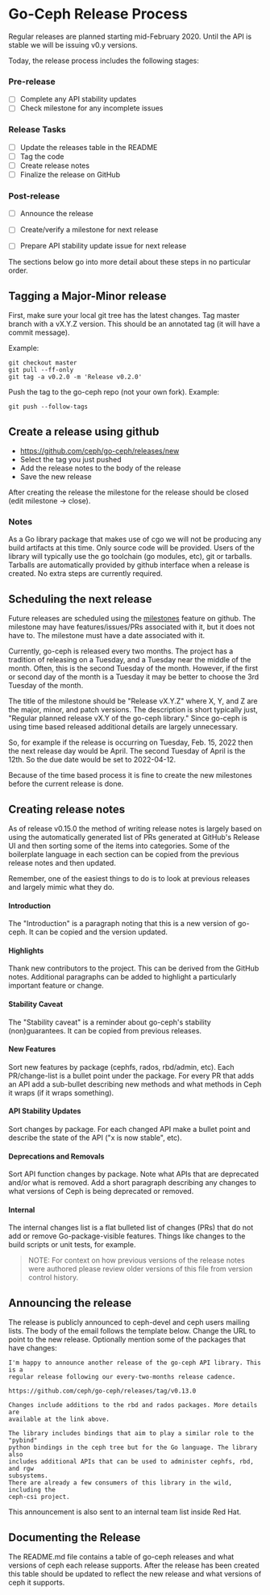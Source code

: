 
# Go-Ceph Release Process

Regular releases are planned starting mid-February 2020. Until the API is
stable we will be issuing v0.y versions.

Today, the release process includes the following stages:

### Pre-release
- [ ] Complete any API stability updates
- [ ] Check milestone for any incomplete issues

### Release Tasks
- [ ] Update the releases table in the README
- [ ] Tag the code
- [ ] Create release notes
- [ ] Finalize the release on GitHub

### Post-release
- [ ] Announce the release
- [ ] Create/verify a milestone for next release
- [ ] Prepare API stability update issue for next release


The sections below go into more detail about these steps in no particular order.

## Tagging a Major-Minor release

First, make sure your local git tree has the latest changes.
Tag master branch with a vX.Y.Z version. This should be an annotated tag (it
will have a commit message).

Example:
```shell
git checkout master
git pull --ff-only
git tag -a v0.2.0 -m 'Release v0.2.0'
```

Push the tag to the go-ceph repo (not your own fork).
Example:
```shell
git push --follow-tags
```


## Create a release using github
* https://github.com/ceph/go-ceph/releases/new
* Select the tag you just pushed
* Add the release notes to the body of the release
* Save the new release

After creating the release the milestone for the release should be closed
(edit milestone -> close).


### Notes

As a Go library package that makes use of cgo we will not be producing any
build artifacts at this time. Only source code will be provided. Users of the
library will typically use the go toolchain (go modules, etc), git or tarballs.
Tarballs are automatically provided by github interface when a release is
created. No extra steps are currently required.


## Scheduling the next release

Future releases are scheduled using the
[milestones](https://github.com/ceph/go-ceph/milestones) feature on github. The
milestone may have features/issues/PRs associated with it, but it does not have
to. The milestone must have a date associated with it.

Currently, go-ceph is released every two months. The project has a tradition of
releasing on a Tuesday, and a Tuesday near the middle of the month. Often, this
is the second Tuesday of the month. However, if the first or second day of the
month is a Tuesday it may be better to choose the 3rd Tuesday of the month.

The title of the milestone should be "Release vX.Y.Z" where X, Y, and Z are the
major, minor, and patch versions. The description is short typically just,
"Regular planned release vX.Y of the go-ceph library." Since go-ceph is using
time based released additional details are largely unnecessary.

So, for example if the release is occurring on Tuesday, Feb. 15, 2022 then the
next release day would be April. The second Tuesday of April is the 12th. So
the due date would be set to 2022-04-12.

Because of the time based process it is fine to create the new milestones before
the current release is done.


## Creating release notes

As of release v0.15.0 the method of writing release notes is largely based on
using the automatically generated list of PRs generated at GitHub's Release UI
and then sorting some of the items into categories. Some of the boilerplate
language in each section can be copied from the previous release notes and then
updated.

Remember, one of the easiest things to do is to look at previous releases and
largely mimic what they do.

#### Introduction
The "Introduction" is a paragraph noting that this is a new version
of go-ceph. It can be copied and the version updated.

#### Highlights
Thank new contributors to the project. This can be derived from the GitHub
notes.  Additional paragraphs can be added to highlight a particularly
important feature or change.

#### Stability Caveat
The "Stability caveat" is a reminder about go-ceph's stability (non)guarantees.
It can be copied from previous releases.

#### New Features
Sort new features by package (cephfs, rados, rbd/admin, etc). Each
PR/change-list is a bullet point under the package. For every PR that adds an
API add a sub-bullet describing new methods and what methods in Ceph it wraps
(if it wraps something).

#### API Stability Updates
Sort changes by package. For each changed API make a bullet point and describe
the state of the API ("x is now stable", etc).

#### Deprecations and Removals
Sort API function changes by package. Note what APIs that are deprecated and/or
what is removed. Add a short paragraph describing any changes to what versions
of Ceph is being deprecated or removed.

#### Internal
The internal changes list is a flat bulleted list of changes (PRs) that do not
add or remove Go-package-visible features. Things like changes to the build
scripts or unit tests, for example.


> NOTE: For context on how previous versions of the release notes were authored
please review older versions of this file from version control history.



## Announcing the release

The release is publicly announced to ceph-devel and ceph users mailing lists.
The body of the email follows the template below.  Change the URL to point to
the new release. Optionally mention some of the packages that have changes:

```
I'm happy to announce another release of the go-ceph API library. This is a
regular release following our every-two-months release cadence.

https://github.com/ceph/go-ceph/releases/tag/v0.13.0

Changes include additions to the rbd and rados packages. More details are
available at the link above.

The library includes bindings that aim to play a similar role to the "pybind"
python bindings in the ceph tree but for the Go language. The library also
includes additional APIs that can be used to administer cephfs, rbd, and rgw
subsystems.
There are already a few consumers of this library in the wild, including the
ceph-csi project.
```

This announcement is also sent to an internal team list inside Red Hat.


## Documenting the Release

The README.md file contains a table of go-ceph releases and what versions of
ceph each release supports. After the release has been created this table
should be updated to reflect the new release and what versions of ceph it
supports.
